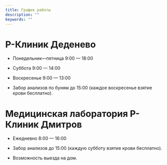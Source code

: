 ```yaml
---
title: График работы
description: ""
keywords: ""
---
```


# Р-Клиник Деденево

* Понедельник—пятница 9:00 — 18:00

* Суббота 9:00 — 14:00
 
* Воскресенье 9:00 — 13:00
 
* Забор анализов по буням до 15:00 (каждое воскресенье взятие крови бесплатно).

# Медицинская лаборатория Р-Клиник Дмитров

* Ежедневно 8:00 — 16:00

* Забор анализов до 15:00 (каждую субботу взятие крови бесплатно).

* Возможность выезда на дом.